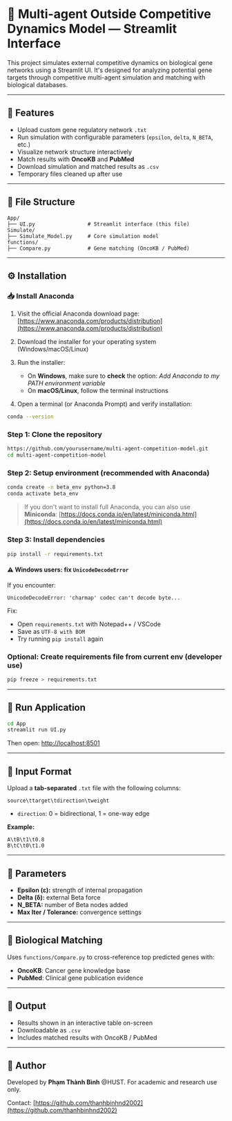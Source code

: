 # 🔬 Multi-agent Outside Competitive Dynamics Model — Streamlit Interface

This project simulates external competitive dynamics on biological gene networks using a Streamlit UI. It's designed for analyzing potential gene targets through competitive multi-agent simulation and matching with biological databases.

---

## 📆 Features

* Upload custom gene regulatory network `.txt`
* Run simulation with configurable parameters (`epsilon`, `delta`, `N_BETA`, etc.)
* Visualize network structure interactively
* Match results with **OncoKB** and **PubMed**
* Download simulation and matched results as `.csv`
* Temporary files cleaned up after use

---

## 📁 File Structure

```
App/
├── UI.py                 # Streamlit interface (this file)
Simulate/
├── Simulate_Model.py     # Core simulation model
functions/
├── Compare.py            # Gene matching (OncoKB / PubMed)
```

---

## ⚙️ Installation

### 📥 Install Anaconda

1. Visit the official Anaconda download page: [https://www.anaconda.com/products/distribution](https://www.anaconda.com/products/distribution)
2. Download the installer for your operating system (Windows/macOS/Linux)
3. Run the installer:

   * On **Windows**, make sure to **check** the option: *Add Anaconda to my PATH environment variable*
   * On **macOS/Linux**, follow the terminal instructions
4. Open a terminal (or Anaconda Prompt) and verify installation:

```bash
conda --version
```

### Step 1: Clone the repository

```bash
https://github.com/yourusername/multi-agent-competition-model.git
cd multi-agent-competition-model
```

### Step 2: Setup environment (recommended with Anaconda)

```bash
conda create -n beta_env python=3.8
conda activate beta_env
```

> If you don't want to install full Anaconda, you can also use **Miniconda**: [https://docs.conda.io/en/latest/miniconda.html](https://docs.conda.io/en/latest/miniconda.html)

### Step 3: Install dependencies

```bash
pip install -r requirements.txt
```

#### ⚠️ Windows users: fix `UnicodeDecodeError`

If you encounter:

```
UnicodeDecodeError: 'charmap' codec can't decode byte...
```

Fix:

* Open `requirements.txt` with Notepad++ / VSCode
* Save as `UTF-8 with BOM`
* Try running `pip install` again

### Optional: Create requirements file from current env (developer use)

```bash
pip freeze > requirements.txt
```

---

## 🚀 Run Application

```bash
cd App
streamlit run UI.py
```

Then open: [http://localhost:8501](http://localhost:8501)

---

## 📄 Input Format

Upload a **tab-separated** `.txt` file with the following columns:

```
source\ttarget\tdirection\tweight
```

* `direction`: 0 = bidirectional, 1 = one-way edge

**Example:**

```
A\tB\t1\t0.8
B\tC\t0\t1.0
```

---

## 🧼 Parameters

* **Epsilon (ε):** strength of internal propagation
* **Delta (δ):** external Beta force
* **N\_BETA:** number of Beta nodes added
* **Max Iter / Tolerance:** convergence settings

---

## 🧬 Biological Matching

Uses `functions/Compare.py` to cross-reference top predicted genes with:

* **OncoKB**: Cancer gene knowledge base
* **PubMed**: Clinical gene publication evidence

---

## 📅 Output

* Results shown in an interactive table on-screen
* Downloadable as `.csv`
* Includes matched results with OncoKB / PubMed

---

## 👤 Author

Developed by **Phạm Thành Bình** @HUST. For academic and research use only.

Contact: [https://github.com/thanhbinhnd2002](https://github.com/thanhbinhnd2002)
